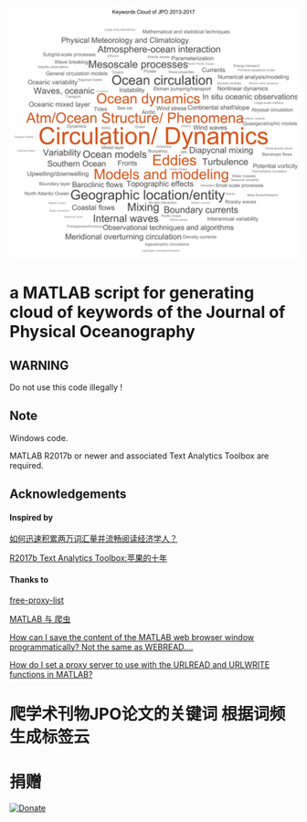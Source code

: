 ![wordcloud_jpo_keywords_2013-2017](https://github.com/chouj/JPO_CloudofKeywords/blob/master/wordcloud_jpo_keywords_2013-2017.jpg)

# a MATLAB script for generating cloud of keywords of the Journal of Physical Oceanography

## WARNING
Do not use this code illegally !

## Note
Windows code.

MATLAB R2017b or newer and associated Text Analytics Toolbox are required.

## Acknowledgements

#### Inspired by 

[如何迅速积累两万词汇量并流畅阅读经济学人？](https://zhuanlan.zhihu.com/p/20713896)

[R2017b Text Analytics Toolbox:苹果的十年](https://zhuanlan.zhihu.com/p/31054652)


#### Thanks to

[free-proxy-list](https://github.com/a2u/free-proxy-list)

[MATLAB 与 爬虫](https://zhuanlan.zhihu.com/p/35372205)

[How can I save the content of the MATLAB web browser window programmatically? Not the same as WEBREAD....](https://ww2.mathworks.cn/matlabcentral/answers/276583-how-can-i-save-the-content-of-the-matlab-web-browser-window-programmatically-not-the-same-as-webrea)

[How do I set a proxy server to use with the URLREAD and URLWRITE functions in MATLAB?](https://ww2.mathworks.cn/matlabcentral/answers/94117-how-do-i-set-a-proxy-server-to-use-with-the-urlread-and-urlwrite-functions-in-matlab)

# 爬学术刊物JPO论文的关键词 根据词频生成标签云

# 捐赠
[![Donate](https://img.shields.io/badge/Donate-PayPal-green.svg)](www.paypal.me/Mesoscale)
